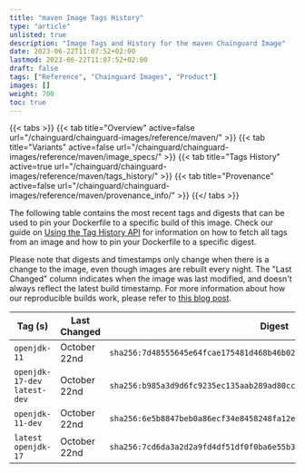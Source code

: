 ```yaml
---
title: "maven Image Tags History"
type: "article"
unlisted: true
description: "Image Tags and History for the maven Chainguard Image"
date: 2023-06-22T11:07:52+02:00
lastmod: 2023-06-22T11:07:52+02:00
draft: false
tags: ["Reference", "Chainguard Images", "Product"]
images: []
weight: 700
toc: true
---
```


{{< tabs >}}
{{< tab title="Overview" active=false url="/chainguard/chainguard-images/reference/maven/" >}}
{{< tab title="Variants" active=false url="/chainguard/chainguard-images/reference/maven/image_specs/" >}}
{{< tab title="Tags History" active=true url="/chainguard/chainguard-images/reference/maven/tags_history/" >}}
{{< tab title="Provenance" active=false url="/chainguard/chainguard-images/reference/maven/provenance_info/" >}}
{{</ tabs >}}

The following table contains the most recent tags and digests that can be used to pin your Dockerfile to a specific build of this image. Check our guide on [Using the Tag History API](/chainguard/chainguard-images/using-the-tag-history-api/) for information on how to fetch all tags from an image and how to pin your Dockerfile to a specific digest.

Please note that digests and timestamps only change when there is a change to the image, even though images are rebuilt every night. The "Last Changed" column indicates when the image was last modified, and doesn't always reflect the latest build timestamp. For more information about how our reproducible builds work, please refer to [this blog post](https://www.chainguard.dev/unchained/reproducing-chainguards-reproducible-image-builds).

| Tag (s)                        | Last Changed | Digest                                                                    |
|--------------------------------|--------------|---------------------------------------------------------------------------|
|  `openjdk-11`                  | October 22nd | `sha256:7d48555645e64fcae175481d468b46b02c93ac0df3c3c1259c74ac0d58cd8350` |
|  `openjdk-17-dev` `latest-dev` | October 22nd | `sha256:b985a3d9d6fc9235ec135aab289ad80ccae08618f7952112fe713d348172d3b3` |
|  `openjdk-11-dev`              | October 22nd | `sha256:6e5b8847beb0a86ecf34e8458248fa12e7700dcdfefed9dbc778527652f3c599` |
|  `latest` `openjdk-17`         | October 22nd | `sha256:7cd6da3a2d2a9fd4df51df0f0ba6e55b370288736c4aa6ffe6c77680857d4cd0` |

